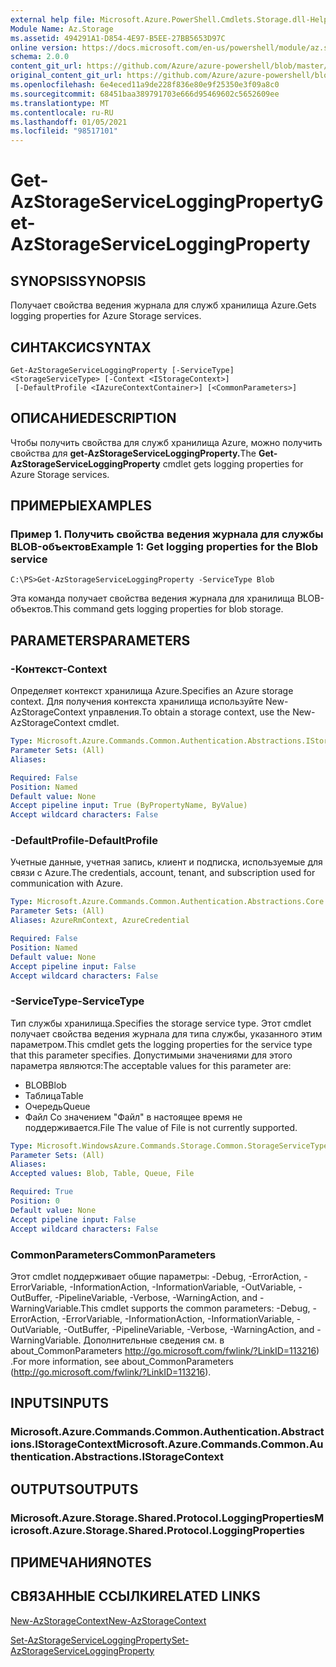 ```yaml
---
external help file: Microsoft.Azure.PowerShell.Cmdlets.Storage.dll-Help.xml
Module Name: Az.Storage
ms.assetid: 494291A1-D854-4E97-B5EE-27BB5653D97C
online version: https://docs.microsoft.com/en-us/powershell/module/az.storage/get-azstorageserviceloggingproperty
schema: 2.0.0
content_git_url: https://github.com/Azure/azure-powershell/blob/master/src/Storage/Storage.Management/help/Get-AzStorageServiceLoggingProperty.md
original_content_git_url: https://github.com/Azure/azure-powershell/blob/master/src/Storage/Storage.Management/help/Get-AzStorageServiceLoggingProperty.md
ms.openlocfilehash: 6e4eced11a9de228f836e80e9f25350e3f09a8c0
ms.sourcegitcommit: 68451baa389791703e666d95469602c5652609ee
ms.translationtype: MT
ms.contentlocale: ru-RU
ms.lasthandoff: 01/05/2021
ms.locfileid: "98517101"
---
```

# <span data-ttu-id="18791-101">Get-AzStorageServiceLoggingProperty</span><span class="sxs-lookup"><span data-stu-id="18791-101">Get-AzStorageServiceLoggingProperty</span></span>

## <span data-ttu-id="18791-102">SYNOPSIS</span><span class="sxs-lookup"><span data-stu-id="18791-102">SYNOPSIS</span></span>
<span data-ttu-id="18791-103">Получает свойства ведения журнала для служб хранилища Azure.</span><span class="sxs-lookup"><span data-stu-id="18791-103">Gets logging properties for Azure Storage services.</span></span>

## <span data-ttu-id="18791-104">СИНТАКСИС</span><span class="sxs-lookup"><span data-stu-id="18791-104">SYNTAX</span></span>

```
Get-AzStorageServiceLoggingProperty [-ServiceType] <StorageServiceType> [-Context <IStorageContext>]
 [-DefaultProfile <IAzureContextContainer>] [<CommonParameters>]
```

## <span data-ttu-id="18791-105">ОПИСАНИЕ</span><span class="sxs-lookup"><span data-stu-id="18791-105">DESCRIPTION</span></span>
<span data-ttu-id="18791-106">Чтобы получить свойства для служб хранилища Azure, можно получить свойства для **get-AzStorageServiceLoggingProperty.**</span><span class="sxs-lookup"><span data-stu-id="18791-106">The **Get-AzStorageServiceLoggingProperty** cmdlet gets logging properties for Azure Storage services.</span></span>

## <span data-ttu-id="18791-107">ПРИМЕРЫ</span><span class="sxs-lookup"><span data-stu-id="18791-107">EXAMPLES</span></span>

### <span data-ttu-id="18791-108">Пример 1. Получить свойства ведения журнала для службы BLOB-объектов</span><span class="sxs-lookup"><span data-stu-id="18791-108">Example 1: Get logging properties for the Blob service</span></span>
```
C:\PS>Get-AzStorageServiceLoggingProperty -ServiceType Blob
```

<span data-ttu-id="18791-109">Эта команда получает свойства ведения журнала для хранилища BLOB-объектов.</span><span class="sxs-lookup"><span data-stu-id="18791-109">This command gets logging properties for blob storage.</span></span>

## <span data-ttu-id="18791-110">PARAMETERS</span><span class="sxs-lookup"><span data-stu-id="18791-110">PARAMETERS</span></span>

### <span data-ttu-id="18791-111">-Контекст</span><span class="sxs-lookup"><span data-stu-id="18791-111">-Context</span></span>
<span data-ttu-id="18791-112">Определяет контекст хранилища Azure.</span><span class="sxs-lookup"><span data-stu-id="18791-112">Specifies an Azure storage context.</span></span>
<span data-ttu-id="18791-113">Для получения контекста хранилища используйте New-AzStorageContext управления.</span><span class="sxs-lookup"><span data-stu-id="18791-113">To obtain a storage context, use the New-AzStorageContext cmdlet.</span></span>

```yaml
Type: Microsoft.Azure.Commands.Common.Authentication.Abstractions.IStorageContext
Parameter Sets: (All)
Aliases:

Required: False
Position: Named
Default value: None
Accept pipeline input: True (ByPropertyName, ByValue)
Accept wildcard characters: False
```

### <span data-ttu-id="18791-114">-DefaultProfile</span><span class="sxs-lookup"><span data-stu-id="18791-114">-DefaultProfile</span></span>
<span data-ttu-id="18791-115">Учетные данные, учетная запись, клиент и подписка, используемые для связи с Azure.</span><span class="sxs-lookup"><span data-stu-id="18791-115">The credentials, account, tenant, and subscription used for communication with Azure.</span></span>

```yaml
Type: Microsoft.Azure.Commands.Common.Authentication.Abstractions.Core.IAzureContextContainer
Parameter Sets: (All)
Aliases: AzureRmContext, AzureCredential

Required: False
Position: Named
Default value: None
Accept pipeline input: False
Accept wildcard characters: False
```

### <span data-ttu-id="18791-116">-ServiceType</span><span class="sxs-lookup"><span data-stu-id="18791-116">-ServiceType</span></span>
<span data-ttu-id="18791-117">Тип службы хранилища.</span><span class="sxs-lookup"><span data-stu-id="18791-117">Specifies the storage service type.</span></span>
<span data-ttu-id="18791-118">Этот cmdlet получает свойства ведения журнала для типа службы, указанного этим параметром.</span><span class="sxs-lookup"><span data-stu-id="18791-118">This cmdlet gets the logging properties for the service type that this parameter specifies.</span></span>
<span data-ttu-id="18791-119">Допустимыми значениями для этого параметра являются:</span><span class="sxs-lookup"><span data-stu-id="18791-119">The acceptable values for this parameter are:</span></span>
- <span data-ttu-id="18791-120">BLOB</span><span class="sxs-lookup"><span data-stu-id="18791-120">Blob</span></span> 
- <span data-ttu-id="18791-121">Таблица</span><span class="sxs-lookup"><span data-stu-id="18791-121">Table</span></span>
- <span data-ttu-id="18791-122">Очередь</span><span class="sxs-lookup"><span data-stu-id="18791-122">Queue</span></span>
- <span data-ttu-id="18791-123">Файл Со значением "Файл" в настоящее время не поддерживается.</span><span class="sxs-lookup"><span data-stu-id="18791-123">File The value of File is not currently supported.</span></span>

```yaml
Type: Microsoft.WindowsAzure.Commands.Storage.Common.StorageServiceType
Parameter Sets: (All)
Aliases:
Accepted values: Blob, Table, Queue, File

Required: True
Position: 0
Default value: None
Accept pipeline input: False
Accept wildcard characters: False
```

### <span data-ttu-id="18791-124">CommonParameters</span><span class="sxs-lookup"><span data-stu-id="18791-124">CommonParameters</span></span>
<span data-ttu-id="18791-125">Этот cmdlet поддерживает общие параметры: -Debug, -ErrorAction, -ErrorVariable, -InformationAction, -InformationVariable, -OutVariable, -OutBuffer, -PipelineVariable, -Verbose, -WarningAction, and -WarningVariable.</span><span class="sxs-lookup"><span data-stu-id="18791-125">This cmdlet supports the common parameters: -Debug, -ErrorAction, -ErrorVariable, -InformationAction, -InformationVariable, -OutVariable, -OutBuffer, -PipelineVariable, -Verbose, -WarningAction, and -WarningVariable.</span></span> <span data-ttu-id="18791-126">Дополнительные сведения см. в about_CommonParameters http://go.microsoft.com/fwlink/?LinkID=113216) .</span><span class="sxs-lookup"><span data-stu-id="18791-126">For more information, see about_CommonParameters (http://go.microsoft.com/fwlink/?LinkID=113216).</span></span>

## <span data-ttu-id="18791-127">INPUTS</span><span class="sxs-lookup"><span data-stu-id="18791-127">INPUTS</span></span>

### <span data-ttu-id="18791-128">Microsoft.Azure.Commands.Common.Authentication.Abstractions.IStorageContext</span><span class="sxs-lookup"><span data-stu-id="18791-128">Microsoft.Azure.Commands.Common.Authentication.Abstractions.IStorageContext</span></span>

## <span data-ttu-id="18791-129">OUTPUTS</span><span class="sxs-lookup"><span data-stu-id="18791-129">OUTPUTS</span></span>

### <span data-ttu-id="18791-130">Microsoft.Azure.Storage.Shared.Protocol.LoggingProperties</span><span class="sxs-lookup"><span data-stu-id="18791-130">Microsoft.Azure.Storage.Shared.Protocol.LoggingProperties</span></span>

## <span data-ttu-id="18791-131">ПРИМЕЧАНИЯ</span><span class="sxs-lookup"><span data-stu-id="18791-131">NOTES</span></span>

## <span data-ttu-id="18791-132">СВЯЗАННЫЕ ССЫЛКИ</span><span class="sxs-lookup"><span data-stu-id="18791-132">RELATED LINKS</span></span>

[<span data-ttu-id="18791-133">New-AzStorageContext</span><span class="sxs-lookup"><span data-stu-id="18791-133">New-AzStorageContext</span></span>](./New-AzStorageContext.md)

[<span data-ttu-id="18791-134">Set-AzStorageServiceLoggingProperty</span><span class="sxs-lookup"><span data-stu-id="18791-134">Set-AzStorageServiceLoggingProperty</span></span>](./Set-AzStorageServiceLoggingProperty.md)


